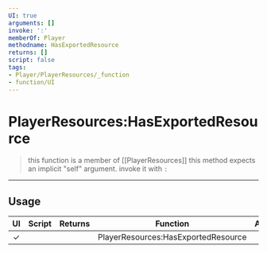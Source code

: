 ```yaml
---
UI: true
arguments: []
invoke: ':'
memberOf: Player
methodname: HasExportedResource
returns: []
script: false
tags:
- Player/PlayerResources/_function
- function/UI
---
```

# PlayerResources:HasExportedResource
> this function is a member of [[PlayerResources]]
> this method expects an implicit "self" argument. invoke it with `:`
-----
## Usage
|  UI | Script | Returns | Function | Arguments |
|:---:|:------:|-------:|:--------:|:---------|
|✓| ||PlayerResources:HasExportedResource||
